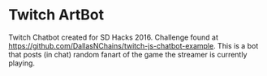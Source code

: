 # Twitch ArtBot
Twitch Chatbot created for SD Hacks 2016. Challenge found at https://github.com/DallasNChains/twitch-js-chatbot-example.
This is a bot that posts (in chat) random fanart of the game the streamer is currently playing. 
